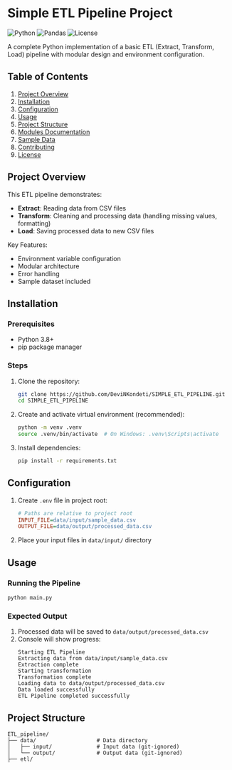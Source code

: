 # Simple ETL Pipeline Project

![Python](https://img.shields.io/badge/python-3.8%2B-blue)
![Pandas](https://img.shields.io/badge/pandas-1.0%2B-brightgreen)
![License](https://img.shields.io/badge/license-MIT-green)

A complete Python implementation of a basic ETL (Extract, Transform, Load) pipeline with modular design and environment configuration.

## Table of Contents
1. [Project Overview](#project-overview)
2. [Installation](#installation)
3. [Configuration](#configuration)
4. [Usage](#usage)
5. [Project Structure](#project-structure)
6. [Modules Documentation](#modules-documentation)
7. [Sample Data](#sample-data)
8. [Contributing](#contributing)
9. [License](#license)

## Project Overview

This ETL pipeline demonstrates:
- **Extract**: Reading data from CSV files
- **Transform**: Cleaning and processing data (handling missing values, formatting)
- **Load**: Saving processed data to new CSV files

Key Features:
- Environment variable configuration
- Modular architecture
- Error handling
- Sample dataset included

## Installation

### Prerequisites
- Python 3.8+
- pip package manager

### Steps
1. Clone the repository:
   ```bash
   git clone https://github.com/DeviNKondeti/SIMPLE_ETL_PIPELINE.git
   cd SIMPLE_ETL_PIPELINE
   ```

2. Create and activate virtual environment (recommended):
   ```bash
   python -m venv .venv
   source .venv/bin/activate  # On Windows: .venv\Scripts\activate
   ```

3. Install dependencies:
   ```bash
   pip install -r requirements.txt
   ```

## Configuration

1. Create `.env` file in project root:
   ```ini
   # Paths are relative to project root
   INPUT_FILE=data/input/sample_data.csv
   OUTPUT_FILE=data/output/processed_data.csv
   ```

2. Place your input files in `data/input/` directory

## Usage

### Running the Pipeline
```bash
python main.py
```

### Expected Output
1. Processed data will be saved to `data/output/processed_data.csv`
2. Console will show progress:
   ```
   Starting ETL Pipeline
   Extracting data from data/input/sample_data.csv
   Extraction complete
   Starting transformation
   Transformation complete
   Loading data to data/output/processed_data.csv
   Data loaded successfully
   ETL Pipeline completed successfully
   ```

## Project Structure

```
ETL_pipeline/
├── data/                   # Data directory
│   ├── input/              # Input data (git-ignored)
│   └── output/             # Output data (git-ignored)
├── etl/                   
